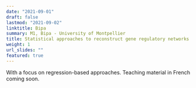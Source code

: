 ```yaml
---
date: "2021-09-01"
draft: false
lastmod: "2021-09-02"
linktitle: Bipa
summary: M1, Bipa - University of Montpellier
title: Statistical approaches to reconstruct gene regulatory networks
weight: 1
url_slides: ""
featured: true
---
```


With a focus on regression-based approaches. Teaching material in French coming soon.